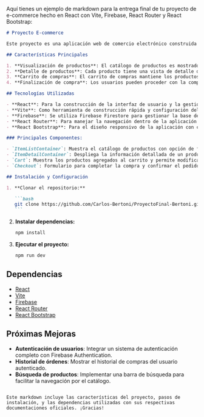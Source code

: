 Aquí tienes un ejemplo de markdown para la entrega final de tu proyecto de e-commerce hecho en React con Vite, Firebase, React Router y React Bootstrap:

````markdown
# Proyecto E-commerce

Este proyecto es una aplicación web de comercio electrónico construida con **React** y **Vite**. La aplicación permite a los usuarios navegar por un catálogo de productos, ver detalles de cada uno, agregar productos al carrito de compras y finalizar la compra.

## Características Principales

1. **Visualización de productos**: El catálogo de productos es mostrado con la ayuda de componentes que permiten filtrar y visualizar los productos disponibles.
2. **Detalle de productos**: Cada producto tiene una vista de detalle donde el usuario puede ver información más específica y decidir si desea agregarlo al carrito.
3. **Carrito de compras**: El carrito de compras mantiene los productos seleccionados por el usuario y permite gestionar la cantidad de cada artículo.
4. **Finalización de compra**: Los usuarios pueden proceder con la compra de los productos seleccionados, y se guarda un registro de la transacción.

## Tecnologías Utilizadas

- **React**: Para la construcción de la interfaz de usuario y la gestión de componentes.
- **Vite**: Como herramienta de construcción rápida y configuración del entorno de desarrollo.
- **Firebase**: Se utiliza Firebase Firestore para gestionar la base de datos de productos y pedidos. También se utiliza Firebase Authentication para gestionar el inicio de sesión de los usuarios.
- **React Router**: Para manejar la navegación dentro de la aplicación de una manera declarativa y mantener la SPA (Single Page Application).
- **React Bootstrap**: Para el diseño responsivo de la aplicación con componentes preconstruidos que mejoran la estética y funcionalidad.

### Principales Componentes:

- `ItemListContainer`: Muestra el catálogo de productos con opción de filtrado.
- `ItemDetailContainer`: Despliega la información detallada de un producto seleccionado.
- `Cart`: Muestra los productos agregados al carrito y permite modificar las cantidades.
- `Checkout`: Formulario para completar la compra y confirmar el pedido.

## Instalación y Configuración

1. **Clonar el repositorio:**

   ```bash
   git clone https://github.com/Carlos-Bertoni/ProyectoFinal-Bertoni.git
   ```
````

2. **Instalar dependencias:**

   ```bash
   npm install
   ```

3. **Ejecutar el proyecto:**

   ```bash
   npm run dev
   ```

## Dependencias

- [React](https://reactjs.org/)
- [Vite](https://vitejs.dev/)
- [Firebase](https://firebase.google.com/docs/web/setup)
- [React Router](https://reactrouter.com/en/main)
- [React Bootstrap](https://react-bootstrap.github.io/)

## Próximas Mejoras

- **Autenticación de usuarios**: Integrar un sistema de autenticación completo con Firebase Authentication.
- **Historial de órdenes**: Mostrar el historial de compras del usuario autenticado.
- **Búsqueda de productos**: Implementar una barra de búsqueda para facilitar la navegación por el catálogo.

```

Este markdown incluye las características del proyecto, pasos de instalación, y las dependencias utilizadas con sus respectivas documentaciones oficiales. ¡Gracias!
```
